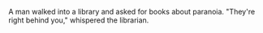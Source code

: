 A man walked into a library and asked for books about paranoia. "They're right behind you," whispered the librarian.